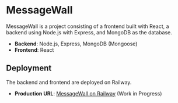 # MessageWall

MessageWall is a project consisting of a frontend built with React, a backend using Node.js with Express, and MongoDB as the database.

- **Backend**: Node.js, Express, MongoDB (Mongoose)
- **Frontend**: React

## Deployment

The backend and frontend are deployed on Railway.

- **Production URL**: [MessageWall on Railway](https://messagewall-production.up.railway.app/) (Work in Progress)